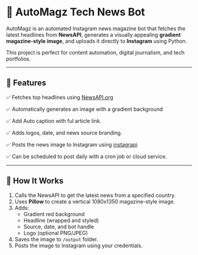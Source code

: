 # 📰 AutoMagz Tech News Bot

AutoMagz is an automated Instagram news magazine bot that fetches the latest headlines from **NewsAPI**, generates a visually appealing **gradient magazine-style image**, and uploads it directly to **Instagram** using Python.

This project is perfect for content automation, digital journalism, and tech portfolios.

---

## 🚀 Features

✅ Fetches top headlines using [NewsAPI.org](https://newsapi.org) 

✅ Automatically generates an image with a gradient background

✅ Add Auto caption with ful article link.  

✅ Adds logos, date, and news source branding.

✅ Posts the news image to Instagram using [instagrapi](https://github.com/adw0rd/instagrapi)  

✅ Can be scheduled to post daily with a cron job or cloud service.

---

## 🧠 How It Works

1. Calls the NewsAPI to get the latest news from a specified country.
2. Uses **Pillow** to create a vertical 1080x1350 magazine-style image.
3. Adds:
   - Gradient red background
   - Headline (wrapped and styled)
   - Source, date, and bot handle
   - Logo (optional PNG/JPEG)
4. Saves the image to `/output` folder.
5. Posts the image to Instagram using your credentials.
